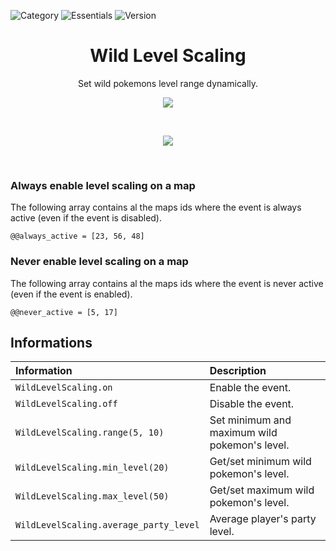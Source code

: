 ![Category](https://badgen.net/badge/Category/Utility/green)
![Essentials](https://badgen.net/badge/Essentials/20.1/orange)
![Version](https://badgen.net/badge/Version/1.0.0/cyan)

<h1 align="center">Wild Level Scaling</h1>

<p align="center">
Set wild pokemons level range dynamically.
</p>

<p align="center">
  <img src="https://user-images.githubusercontent.com/63038410/178109115-cc34535d-80cd-40dc-8055-314e56ea86d8.png" />
</p>

<br>
<a href="https://minhaskamal.github.io/DownGit/#/home?url=https://github.com/MickTK/Pokemon-Essentials-Plugins/tree/main/Wild_Level_Scaling&fileName=Wild_Level_Scaling&rootDirectory=true"><p align="center">
<img src="https://custom-icon-badges.herokuapp.com/badge/-Download-red?style=for-the-badge&logo=download&logoColor=white">
</p></a>
<br>

### Always enable level scaling on a map
The following array contains al the maps ids where the event is always active (even if the event is disabled).
```
@@always_active = [23, 56, 48]
```

### Never enable level scaling on a map
The following array contains al the maps ids where the event is never active (even if the event is enabled).
```
@@never_active = [5, 17]
```

## Informations
| Information | Description |
|:----------|:-------------|
| `WildLevelScaling.on` | Enable the event. |
| `WildLevelScaling.off` | Disable the event. |
| `WildLevelScaling.range(5, 10)` | Set minimum and maximum wild pokemon's level. |
| `WildLevelScaling.min_level(20)` | Get/set minimum wild pokemon's level. |
| `WildLevelScaling.max_level(50)` | Get/set maximum wild pokemon's level. |
| `WildLevelScaling.average_party_level` | Average player's party level. |
